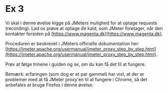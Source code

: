 # Ex 3

Vi skal i denne øvelse kigge på JMeters mulighed for at optage requests (recording). 
Lad os prøve at optage de kald, som JMeter foretager, når den kontakter forsiden 
på [https://www.magenta.dk](https://www.magenta.dk).

Proceduren er beskrevet i JMeters officielle dokumentation her: 
[https://jmeter.apache.org/usermanual/jmeter_proxy_step_by_step.html](https://jmeter.apache.org/usermanual/jmeter_proxy_step_by_step.html).

Prøv at følge trinene i guiden og se, om du kan få det til at fungere.

Bemærk: erfaringen (som dog er et par gammel) har vist, at der er problemer med at 
få JMeter proxy'en til at fungere i Chrome, så det anbefales at bruge Firefox i 
denne øvelse.